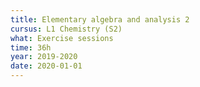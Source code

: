 ```yaml
---
title: Elementary algebra and analysis 2
cursus: L1 Chemistry (S2)
what: Exercise sessions
time: 36h
year: 2019-2020
date: 2020-01-01
---
```

